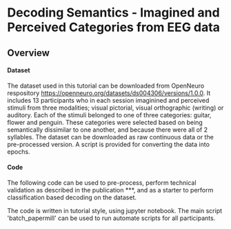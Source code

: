 # Decoding Semantics - Imagined and Perceived Categories from EEG data


## Overview

#### Dataset
The dataset used in this tutorial can be downloaded from OpenNeuro respository <https://openneuro.org/datasets/ds004306/versions/1.0.0>. It includes 13 participants who in each session imaginined and perceived stimuli from three modalities; visual pictorial, visual orthographic (writing) or auditory. Each of the stimuli belonged to one of three categories: guitar, flower and penguin. These categories were selected based on being semantically dissimilar to one another, and because there were all of 2 syllables. The dataset can be downloaded as raw continuous data or the pre-processed version. A script is provided for converting the data into epochs.

#### Code
The following code can be used to pre-process, perform technical validation as described in the publication ***, and as a starter to perform classification based decoding on the dataset.

The code is written in tutorial style, using jupyter notebook. The main script 'batch_papermill' can be used to run automate scripts for all participants.
